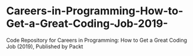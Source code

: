 # Careers-in-Programming-How-to-Get-a-Great-Coding-Job-2019-
Code Repository for Careers in Programming: How to Get a Great Coding Job (2019), Published by Packt
